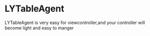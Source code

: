 # LYTableAgent 
 LYTableAgent is very easy for viewcontroller,and your controller will become light and easy to manger
